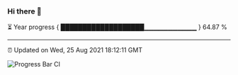 ### Hi there 👋

⏳ Year progress { ███████████████████▁▁▁▁▁▁▁▁▁▁▁ } 64.87 %

---

⏰ Updated on Wed, 25 Aug 2021 18:12:11 GMT

![Progress Bar CI](https://github.com/liununu/liununu/workflows/Progress%20Bar%20CI/badge.svg)
